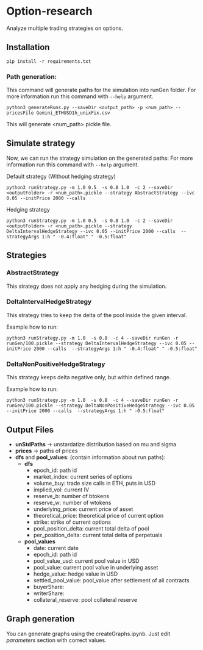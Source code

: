 # Option-research
Analyze multiple trading strategies on options.


## Installation
```
pip install -r requirements.txt
```

### Path generation:
This command will generate paths for the simulation into runGen folder. For more information run this command with ```--help``` argument.
```
python3 generateRuns.py --saveDir <output_path> -p <num_path> --pricesFile Gemini_ETHUSD1h_unixFix.csv
```
This will generate <num_path>.pickle file.

## Simulate strategy
Now, we can run the strategy simulation on the generated paths:
For more information run this command with ```--help``` argument.

Default strategy (Without hedging strategy)
```
python3 runStrategy.py -m 1.0 0.5  -s 0.8 1.0  -c 2 --saveDir <outputFolder> -r <num_path>.pickle --strategy AbstractStrategy --ivc 0.05 --initPrice 2000 --calls
```

Hedging strategy
```
python3 runStrategy.py -m 1.0 0.5  -s 0.8 1.0  -c 2 --saveDir <outputFolder> -r <num_path>.pickle --strategy DeltaIntervalHedgeStrategy --ivc 0.05 --initPrice 2000 --calls  --strategyArgs 1:h " -0.4:float" " -0.5:float"
```

## Strategies

### AbstractStrategy
This strategy does not apply any hedging during the simulation.

### DeltaIntervalHedgeStrategy
This strategy tries to keep the delta of the pool inside the given interval.

Example how to run:
```
python3 runStrategy.py -m 1.0  -s 0.8  -c 4 --saveDir runGen -r runGen/100.pickle --strategy DeltaIntervalHedgeStrategy --ivc 0.05 --initPrice 2000 --calls  --strategyArgs 1:h " -0.4:float" " -0.5:float"
```
### DeltaNonPositiveHedgeStrategy
This strategy keeps delta negative only, but within defined range.

Example how to run:
```
python3 runStrategy.py -m 1.0  -s 0.8  -c 4 --saveDir runGen -r runGen/100.pickle --strategy DeltaNonPositiveHedgeStrategy --ivc 0.05 --initPrice 2000 --calls  --strategyArgs 1:h " -0.5:float" 
```

## Output Files
- **unStdPaths** -> unstardatize distribution based on mu and sigma
- **prices** -> paths of prices
- **dfs** and **pool_values**: (contain information about run paths):
  - **dfs**
    - epoch_id: path id
    - market_index: current series of options
    - volume_buy: trade size calls in ETH, puts in USD
    - implied_vol: current IV
    - reserve_b: number of btokens
    - reserve_w: number of wtokens
    - underlying_price: current price of asset
    - theoretical_price: theoretical price of current option
    - strike: strike of current options 
    - pool_position_delta: current total delta of pool
    - per_position_delta: current total delta of perpetuals
  - **pool_values**
    - date: current date
    - epoch_id: path id
    - pool_value_usd: current pool value in USD
    - pool_value: current pool value in underlying asset
    - hedge_value: hedge value in USD
    - settled_pool_value: pool_value after settlement of all contracts
    - buyerShare: 
    - writerShare: 
    - collateral_reserve: pool collateral reserve


## Graph generation
You can generate graphs using the createGraphs.ipynb.
Just edit *parameters* section with correct values.


